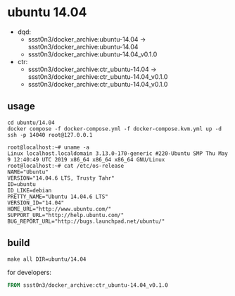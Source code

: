 # ubuntu 14.04

* dqd: 
    * ssst0n3/docker_archive:ubuntu-14.04 -> ssst0n3/docker_archive:ubuntu-14.04
    * ssst0n3/docker_archive:ubuntu-14.04_v0.1.0
* ctr: 
    * ssst0n3/docker_archive:ctr_ubuntu-14.04 -> ssst0n3/docker_archive:ctr_ubuntu-14.04_v0.1.0
    * ssst0n3/docker_archive:ctr_ubuntu-14.04_v0.1.0

## usage

```shell
cd ubuntu/14.04
docker compose -f docker-compose.yml -f docker-compose.kvm.yml up -d
ssh -p 14040 root@127.0.0.1
```

```shell
root@localhost:~# uname -a
Linux localhost.localdomain 3.13.0-170-generic #220-Ubuntu SMP Thu May 9 12:40:49 UTC 2019 x86_64 x86_64 x86_64 GNU/Linux
root@localhost:~# cat /etc/os-release 
NAME="Ubuntu"
VERSION="14.04.6 LTS, Trusty Tahr"
ID=ubuntu
ID_LIKE=debian
PRETTY_NAME="Ubuntu 14.04.6 LTS"
VERSION_ID="14.04"
HOME_URL="http://www.ubuntu.com/"
SUPPORT_URL="http://help.ubuntu.com/"
BUG_REPORT_URL="http://bugs.launchpad.net/ubuntu/"
```

## build

```shell
make all DIR=ubuntu/14.04
```

for developers:

```dockerfile
FROM ssst0n3/docker_archive:ctr_ubuntu-14.04_v0.1.0
```